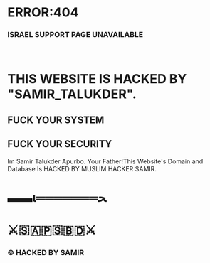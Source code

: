 <html>
<head>
<h1>ERROR:404</h>
<h3> ISRAEL SUPPORT PAGE UNAVAILABLE</h3>
<br>
<h1>THIS WEBSITE IS HACKED BY "SAMIR_TALUKDER". </h1> 

<h2> FUCK YOUR SYSTEM</h1>
<h2> FUCK YOUR SECURITY </h1>
<p> Im Samir Talukder Apurbo. Your Father!This Website's Domain and Database Is HACKED BY MUSLIM HACKER SAMIR.
<h1>▬▬ι═══════ﺤ</h1>
<h1> ⚔️🇸🇦🇵🇸🇧🇩⚔️</h1>
<h3> © HACKED BY SAMIR </h3>
</html>
